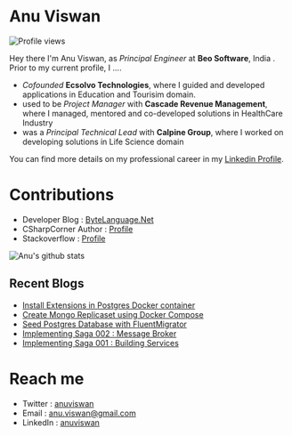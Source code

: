 # Anu Viswan
![Profile views](https://gpvc.arturio.dev/anuviswan)  

Hey there I'm Anu Viswan, as _Principal Engineer_ at **Beo Software**, India .  Prior to my current profile, I ....

* _Cofounded_ **Ecsolvo Technologies**, where I guided and developed applications in Education and Tourisim domain.
* used to be _Project Manager_ with **Cascade Revenue Management**, where I managed, mentored and co-developed solutions in HealthCare Industry
* was a _Principal Technical Lead_ with **Calpine Group**, where I worked on developing solutions in Life Science domain

You can find more details on my professional career in my [Linkedin Profile](https://www.linkedin.com/in/anuviswan/). 

# Contributions
* Developer Blog : [ByteLanguage.Net](http://www.bytelanguage.net)
* CSharpCorner Author : [Profile](https://www.c-sharpcorner.com/members/anu.viswan)
* Stackoverflow : [Profile](https://stackoverflow.com/users/7299782/anu-viswan)

![Anu's github stats](https://github-readme-stats.vercel.app/api?username=anuviswan)

## Recent Blogs
<!-- BLOGPOSTS:START -->
- [Install Extensions in Postgres Docker container](https://bytelanguage.com/2023/02/19/install-extensions-in-postgres-docker-container/)
- [Create Mongo Replicaset using Docker Compose](https://bytelanguage.com/2023/02/13/create-mongo-replicaset-using-docker-compose/)
- [Seed Postgres Database with FluentMigrator](https://bytelanguage.com/2023/01/31/seed-postgres-database-with-fluentmigrator/)
- [Implementing Saga 002 : Message Broker](https://bytelanguage.com/2023/01/04/implementing-saga-002-message-broker/)
- [Implementing Saga 001 : Building Services](https://bytelanguage.com/2023/01/01/implementing-saga-001-building-services/)
<!-- BLOGPOSTS:END -->

# Reach me
* Twitter : [anuviswan](https://twitter.com/anuviswan)
* Email : anu.viswan@gmail.com
* LinkedIn : [anuviswan](https://www.linkedin.com/in/anuviswan/)


